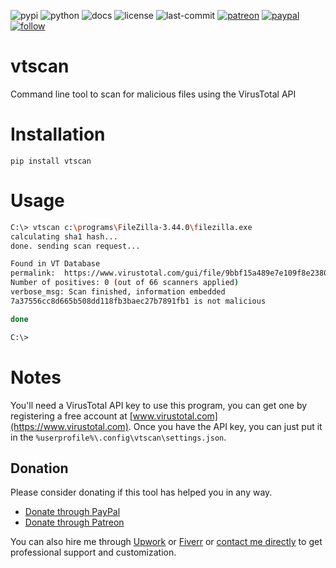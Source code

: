 ![pypi](https://img.shields.io/pypi/v/vtscan.svg)
![python](https://img.shields.io/pypi/pyversions/vtscan.svg)
![docs](https://readthedocs.org/projects/vtscan/badge/?version=latest)
![license](https://img.shields.io/github/license/prahladyeri/vtscan.svg)
![last-commit](https://img.shields.io/github/last-commit/prahladyeri/vtscan.svg)
[![patreon](https://img.shields.io/badge/Patreon-brown.svg?logo=patreon)](https://www.patreon.com/prahladyeri)
[![paypal](https://img.shields.io/badge/PayPal-blue.svg?logo=paypal)](https://paypal.me/prahladyeri)
[![follow](https://img.shields.io/twitter/follow/prahladyeri.svg?style=social)](https://twitter.com/prahladyeri)

# vtscan

Command line tool to scan for malicious files using the VirusTotal API

# Installation

	pip install vtscan

# Usage

```bash
C:\> vtscan c:\programs\FileZilla-3.44.0\filezilla.exe
calculating sha1 hash...
done. sending scan request...

Found in VT Database
permalink:  https://www.virustotal.com/gui/file/9bbf15a489e7e109f8e238013846a29448c7994a46b7507be239a2aeeccf99f7/detection/f-9bbf15a489e7e109f8e238013846a29448c7994a46b7507be239a2aeeccf99f7-1656398328
Number of positives: 0 (out of 66 scanners applied)
verbose_msg: Scan finished, information embedded
7a37556cc8d665b508dd118fb3baec27b7891fb1 is not malicious

done

C:\>
```

# Notes

You'll need a VirusTotal API key to use this program, you can get one by registering a free account at [www.virustotal.com](https://www.virustotal.com). Once you have the API key, you can just put it in the `%userprofile%\.config\vtscan\settings.json`.


## Donation

Please consider donating if this tool has helped you in any way.

- [Donate through PayPal](https://www.paypal.me/prahladyeri)
- [Donate through Patreon](https://www.patreon.com/prahladyeri)

You can also hire me through [Upwork](https://www.upwork.com/freelancers/~01e977ff45b62e031c) or [Fiverr](https://www.fiverr.com/prahladyeri) or [contact me directly](mailto:prahladyeri@yahoo.com) to get professional support and customization.